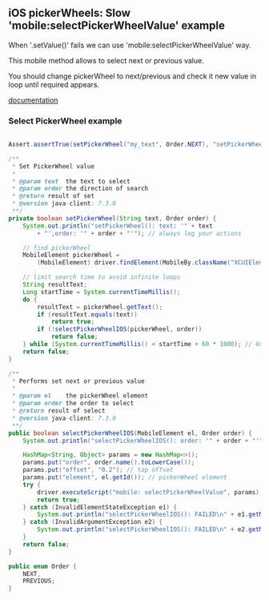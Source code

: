 ## iOS pickerWheels: Slow 'mobile:selectPickerWheelValue' example

When '.setValue()' fails we can use 'mobile:selectPickerWheelValue' way.

This mobile method allows to select next or previous value.

You should change pickerWheel to next/previous and check it new value in
loop until required appears.

[documentation](../../ios/ios-xctest-mobile-gestures.md#mobile-selectPickerWheelValue)

### Select PickerWheel example

```java

Assert.assertTrue(setPickerWheel("my_text", Order.NEXT), "setPickerWheel(): FAILED");

/**
 * Set PickerWheel value
 *
 * @param text  the text to select
 * @param order the direction of search
 * @return result of set
 * @version java-client: 7.3.0
 **/
private boolean setPickerWheel(String text, Order order) {
    System.out.println("setPickerWheel(): text: '" + text
        + "',order: '" + order + "'"); // always log your actions

    // find pickerWheel
    MobileElement pickerWheel =
        (MobileElement) driver.findElement(MobileBy.className("XCUIElementTypePickerWheel"));

    // limit search time to avoid infinite loops
    String resultText;
    Long startTime = System.currentTimeMillis();
    do {
        resultText = pickerWheel.getText();
        if (resultText.equals(text))
            return true;
        if (!selectPickerWheelIOS(pickerWheel, order))
            return false;
    } while (System.currentTimeMillis() < startTime + 60 * 1000); // 60 sec MAX
    return false;
}

/**
 * Performs set next or previous value
 *
 * @param el    the pickerWheel element
 * @param order the order to select
 * @return result of select
 * @version java-client: 7.3.0
 **/
public boolean selectPickerWheelIOS(MobileElement el, Order order) {
    System.out.println("selectPickerWheelIOS(): order: '" + order + "'"); // always log your actions

    HashMap<String, Object> params = new HashMap<>();
    params.put("order", order.name().toLowerCase());
    params.put("offset", "0.2"); // tap offset
    params.put("element", el.getId()); // pickerWheel element
    try {
        driver.executeScript("mobile: selectPickerWheelValue", params);
        return true;
    } catch (InvalidElementStateException e1) {
        System.out.println("selectPickerWheelIOS(): FAILED\n" + e1.getMessage());
    } catch (InvalidArgumentException e2) {
        System.out.println("selectPickerWheelIOS(): FAILED\n" + e2.getMessage());
    }
    return false;
}

public enum Order {
    NEXT,
    PREVIOUS;
}
```

